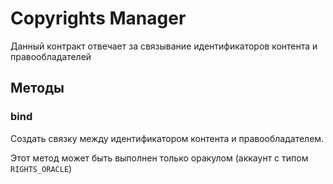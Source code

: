 # Copyrights Manager

Данный контракт отвечает за связывание идентификаторов контента и правообладателей


## Методы

### bind

Создать связку между идентификатором контента и правообладателем.

Этот метод может быть выполнен только оракулом (аккаунт с типом `RIGHTS_ORACLE`)
